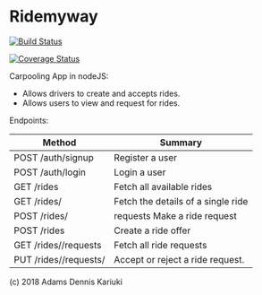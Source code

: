# Ridemyway

[![Build Status](https://travis-ci.org/adamsdenniskariuki/ridemyway.svg?branch=develop)](https://travis-ci.org/adamsdenniskariuki/ridemyway)

[![Coverage Status](https://coveralls.io/repos/github/adamsdenniskariuki/ridemyway/badge.svg?branch=develop)](https://coveralls.io/github/adamsdenniskariuki/ridemyway?branch=develop)

Carpooling App in nodeJS:

- Allows drivers to create and accepts rides.
- Allows users to view and request for rides.

Endpoints:

| Method | Summary |
| --- | --- |
|POST /auth/signup |	Register a user|
|POST /auth/login |	Login a user|
|GET /rides |	Fetch all available rides|
|GET /rides/<rideId>	| Fetch the details of a single ride|
|POST /rides/<rideId> | requests	Make a ride request|
|POST /rides |	Create a ride offer|
|GET /rides/<rideId>/requests |	Fetch all ride requests|
|PUT /rides/<rideId>/requests/<requestId> |	Accept or reject a ride request.|


(c) 2018 Adams Dennis Kariuki
